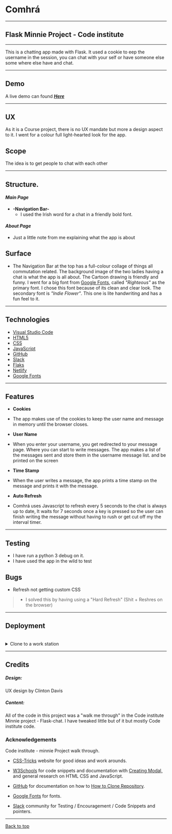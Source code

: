 # Comhrá
<a name="home"></a>

----

## Flask Minnie Project - Code institute

---
This is a chatting app made with Flask. It used a cookie to eep the username in the session, you can chat with your self or have someone else some where else have and chat.

---
## Demo

A live demo can found **_[Here](http://comhra-chat.herokuapp.com)_**

---
<a name="ux"></a>
## UX

As it is a Course project, there is no UX mandate but more a design aspect to it. I went for a colour full light-hearted look for the app. 
<a name="scope"></a>
## Scope
The idea is to get people to chat with each other

---
<a name="structure"></a>
## Structure.


#### **_Main Page_**
 - **-Navigation Bar-**
   - I used the Irish word for a chat in a friendly bold font.<br>
  
#### **_About Page_**  
   - Just a little note from me explaining what the app is about

## Surface
  -  The Navigation Bar at the top has a full-colour collage of things all commutation related.
     The background image of the two ladies having a chat is what the app is all about. The Cartoon drawing is friendly and      funny.
     I went for a big font from [Google Fonts](https://fonts.google.com/), called *"Righteous"* as the primary font. I chose      this font because of its clean and clear look. The secondary font is *"Indie Flower"*. This one is lite handwriting and      has a fun feel to it.
---
<a name="technologies"></a>
## Technologies

- [Visual Studio Code](https://code.visualstudio.com/)
- [HTML5](https://en.wikipedia.org/wiki/HTML)
- [CSS](https://en.wikipedia.org/wiki/Cascading_Style_Sheets)
- [JavaScript](https://en.wikipedia.org/wiki/JavaScript)
- [GitHub](https://github.com/)
- [Slack](https://slack.com/intl/en-ie/)
- [Flaks](https://flask-doc.readthedocs.io/en/latest/)
- [Netlify](https://www.netlify.com/)
- [Google Fonts](https://fonts.google.com/)


---
<a name="features"></a>
## Features

- **Cookies**
-  The app makes use of the cookies to keep the user name and message in memory until the browser closes.

- **User Name**
- When you enter your username, you get redirected to your message page. Where you can start to write messages. 
  The app makes a list of the messages sent and store them in the username message list. and be printed on the screen 
- **Time Stamp**
- When the user writes a message, the app prints a time stamp on the message and prints it with the message.
- **Auto Refresh**
- Comhrá uses Javascript to refresh every 5 seconds to the chat is always up to date, It waits for 7 seconds once a key is pressed so the user can finish writing the message without having to rush or get cut off my the interval timer.
---

<a name="testing"></a>
## Testing
- I have run a python 3 debug on it.
- I have used the app in the wild to test

<a name="bugs"></a>
## Bugs

-  Refresh not getting  custom CSS
>   -  I solved this by having using a "Hard Refresh" (Shit + Reshres on the browser)<br>


---
<a name="deployment"></a>
## Deployment


<br>
<details>
<summary>Clone to a work station</summary>
<br>
<ol>
<li>On GitHub, navigate to the main page of the repository.</li>
<li>Under the repository name, click Clone or download.</li>
<li>To clone the repository using HTTPS, under "Clone with HTTPS", click.</li>
<li>To clone the repository using an SSH key, including a certificate issued by your organisation's SSH certificate authority, click Use SSH, then click.</li>
<li>Open Git Bash.</li>
<li>Change the current working directory to the location where you want the cloned directory to be.</li>
<li>Change the current working directory to the location where you want the cloned directory to be.</li>
<li>Type ‘’’git clone’’’ and then paste the URL you copied in Step 2.</li><li>Press Enter. Your local Clone will be created.</li>
</ol>
</details>


---
<a name="Credits"></a>
## Credits

##### Design:
UX design by Clinton Davis

##### Content:
All of the code in this project was a "walk me through" in the Code institute Minnie project - Flask-chat.
I have tweaked little but of it but mostly Code institute code.


<a name="acknowledgements"></a>
### Acknowledgements
Code institute - minnie Project walk through.

- [CSS-Tricks](https://css-tricks.com/) website for good ideas and work arounds.<br>
- [W3Schools](https://www.w3schools.com/) for code snippets and documentation with [Creating Modal,](https://www.w3schools.com/howto/howto_css_custom_scrollbar.asp) and general research on HTML CSS and JavaScript.

- [GitHub](https://github.com/) for documentation on how to [How to Clone Repository](https://bit.ly/32Emdbc).
- [Google Fonts](https://fonts.google.com/) for fonts.
- [Slack](https://slack.com/intl/en-ie/) community for Testing / Encouragement / Code Snippets and pointers.<br> 

---

[Back to top ](#home)

